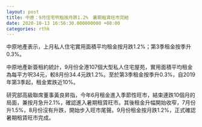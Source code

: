 ```yaml
---
layout: post
title: 中原：9月住宅呎租按月跌1.2%　暑期租賃旺市完結
date: 2020-10-13 16:56:30.000000000 +08:00
categories: rthk
---
```


中原地產表示，上月私人住宅實用面積平均租金按月跌1.2%；第3季租金按季升0.3%。

中原地產新簽租約統計，9月份全港107個大型私人住宅屋苑，實用面積平均租金為每平方呎34元，較8月份34.4元跌1.2%。至於第3季租金按季升0.3%，自2019年第3季起，租金累跌近10%。

研究部高級聯席董事黃良昇指，今年6月租金進入季節性旺市，結束連跌10個月的局面，兼按月急升2.1%，確認進入暑期租賃旺市。其後租金升幅開始收窄，7月份升1.5%，8月份沒有升跌，開始步入旺市尾聲。9月份租金按月跌1.2%，正式確認暑期租賃旺市完成。
